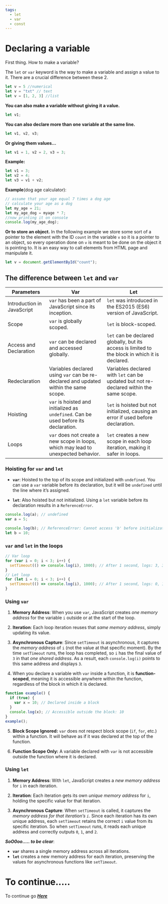 ```yaml
---
tags:
  - let
  - var
  - const
---
```


# Declaring a variable

First thing. How to make a variable?

The `let` or `var` keyword is the way to make a variable and assign a value to it.
There are a crucial difference between these 2.

```js
let v = 5 //numerical
let v = "txt" // text
let v = [1, 2, 3] //list
```

**You can also make a variable without giving it a value.**

```js
let v1;
```

**You can also declare more than one variable at the same line.**

```js
let v1, v2, v3;
```

**Or giving them values...**

```js
let v1 = 1, v2 = 2, v3 = 3;
```

**Example:**
```js
let v1 = 3;
let v2 = 4;
let v3 = v1 + v2;
```

**Example**(dog age calculator):
```js
// assume that your age equal 7 times a dog age
// calculate your age as a dog
let my_age = 21;
let my_age_dog = myage * 7;
//now printing it on console
console.log(my_age_dog);
```

**Or to store an object.**
In the following example we store some sort of a pointer to the element with the ID `count` in the variable `v` so it is a pointer to an object, so every operation done on `v` is meant to be done on the object it is pointing to. It is an easy way to call elements from HTML page and manipulate it.  
```js
let v = document.getElementById("count");
```

## The difference between `let` and `var`

| Parameters                 | Var                                                                                  | Let                                                                                             |
| -------------------------- | ------------------------------------------------------------------------------------ | ----------------------------------------------------------------------------------------------- |
| Introduction in JavaScript | `var` has been a part of JavaScript since its inception.                             | `let` was introduced in the ES2015 (ES6) version of JavaScript.                                 |
| Scope                      | `var` is globally scoped.                                                            | `let` is block-scoped.                                                                          |
| Access and Declaration     | `var` can be declared and accessed globally.                                         | `let` can be declared globally, but its access is limited to the block in which it is declared. |
| Redeclaration              | Variables declared using `var` can be re-declared and updated within the same scope. | Variables declared with `let` can be updated but not re-declared within the same scope.         |
| Hoisting                   | `var` is hoisted and initialized as `undefined`. Can be used before its declaration. | `let` is hoisted but not initialized, causing an error if used before declaration.              |
| Loops                      | `var` does not create a new scope in loops, which may lead to unexpected behavior.   | `let` creates a new scope in each loop iteration, making it safer in loops.                     |

### Hoisting for `var` and `let`

- **`var`**: Hoisted to the top of its scope and initialized with `undefined`. You can use a `var` variable before its declaration, but it will be `undefined` until the line where it’s assigned.

- **`let`**: Also hoisted but not initialized. Using a `let` variable before its declaration results in a `ReferenceError`.

```js
console.log(a); // undefined
var a = 5;

console.log(b); // ReferenceError: Cannot access 'b' before initialization
let b = 10;
```

### `var` and `let` in the loops

```js
// Var loop
for (var i = 0; i < 3; i++) {
  setTimeout(() => console.log(i), 1000); // After 1 second, logs: 3, 3, 3
}
// Let loop
for (let i = 0; i < 3; i++) {
  setTimeout(() => console.log(i), 1000); // After 1 second, logs: 0, 1, 2
}
```
### Using `var`

1. **Memory Address**: When you use `var`, JavaScript creates _one memory address_ for the variable `i` outside or at the start of the loop.

2. **Iteration**: Each loop iteration reuses that _same memory address_, simply updating its value.

3. **Asynchronous Capture**: Since `setTimeout` is asynchronous, it captures the _memory address_ of `i` (not the value at that specific moment). By the time `setTimeout` runs, the loop has completed, so `i` has the final value of `3` in that _one shared address_. As a result, each `console.log(i)` points to this same address and displays `3`.

4. When you declare a variable with `var` inside a function, it is **function-scoped**, meaning it is accessible anywhere within the function, regardless of the block in which it is declared.
```js
function example() {
  if (true) {
    var x = 10; // Declared inside a block
  }
  console.log(x); // Accessible outside the block: 10
}
example();
```


5. **Block Scope Ignored:** `var` does not respect block scope (`if`, `for`, etc.) within a function. It will behave as if it was declared at the top of the function.

6. **Function Scope Only:** A variable declared with `var` is not accessible outside the function where it is declared. 

### Using `let`

1. **Memory Address**: With `let`, JavaScript creates a _new memory address_ for `i` in each iteration.

2. **Iteration**: Each iteration gets its own _unique memory address_ for `i`, holding the specific value for that iteration.

3. **Asynchronous Capture**: When `setTimeout` is called, it captures the _memory address for that iteration’s `i`_. Since each iteration has its own unique address, each `setTimeout` retains the correct `i` value from its specific iteration. So when `setTimeout` runs, it reads each unique address and correctly outputs `0`, `1`, and `2`.


***SoO0oo..... to be clear***:
- **`var`** shares a single memory address across all iterations.
- **`let`** creates a new memory address for each iteration, preserving the values for asynchronous functions like `setTimeout`.

# To continue.....

To continue go [***Here***](Data_Types.md)
